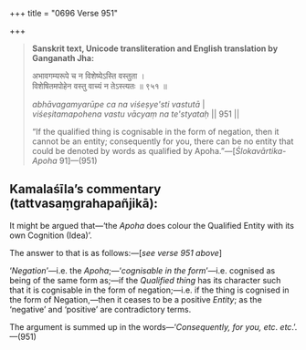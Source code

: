 +++
title = "0696 Verse 951"

+++
> **Sanskrit text, Unicode transliteration and English translation by Ganganath Jha:** 
>
> अभावगम्यरूपे च न विशेष्येऽस्ति वस्तुता ।  
> विशेषितमपोहेन वस्तु वाच्यं न तेऽस्त्यतः ॥ ९५१ ॥ 
>
> *abhāvagamyarūpe ca na viśeṣye'sti vastutā* \|  
> *viśeṣitamapohena vastu vācyaṃ na te'styataḥ* \|\| 951 \|\| 
>
> “If the qualified thing is cognisable in the form of negation, then it cannot be an entity; consequently for you, there can be no entity that could be denoted by words as qualified by Apoha.”—[*Ślokavārtika*-*Apoha* 91]—(951)



## Kamalaśīla’s commentary (tattvasaṃgrahapañjikā):

It might be argued that—‘the *Apoha* does colour the Qualified Entity with its own Cognition (Idea)’.

The answer to that is as follows:—[*see verse 951 above*]

‘*Negation*’—i.e. the *Apoha*;—‘*cognisable in the form*’—i.e. cognised as being of the same form as;—if the *Qualified thing* has its character such that it is cognisable in the form of negation;—i.e. if the thing is cognised in the form of Negation,—then it ceases to be a positive *Entity*; as the ‘negative’ and ‘positive’ are contradictory terms.

The argument is summed up in the words—‘*Consequently, for you, etc*. *etc*.’.—(951)


